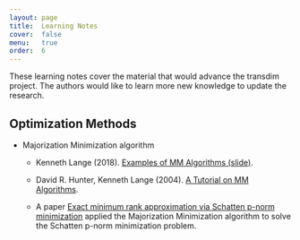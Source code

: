 ```yaml
---
layout: page
title:  Learning Notes
cover:  false
menu:   true
order:  6
---
```


These learning notes cover the material that would advance the transdim project. The authors would like to learn more new knowledge to update the research.

Optimization Methods
----------------------

- Majorization Minimization algorithm
  
  - Kenneth Lange (2018). [Examples of MM Algorithms (slide)](https://hua-zhou.github.io/teaching/biostatm280-2018spring/slides/20-mm/deLeeuw.pdf).
  
  - David R. Hunter, Kenneth Lange (2004). [A Tutorial on MM Algorithms](http://www.leg.ufpr.br/~paulojus/EM/Tutorial%20on%20MM.pdf).
  
  - A paper [Exact minimum rank approximation via Schatten p-norm minimization](https://www.sciencedirect.com/science/article/pii/S0377042714001010) applied the Majorization Minimization algorithm to solve the Schatten p-norm minimization problem.
